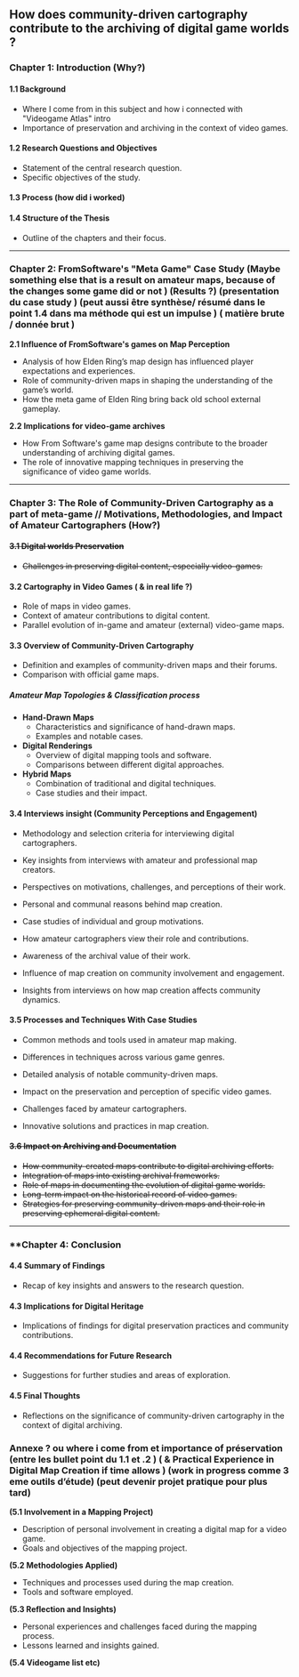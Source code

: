 
## **How does community-driven cartography contribute to the archiving of digital game worlds ?** 


### **Chapter 1: Introduction (Why?)** 

#### 1.1 Background

- Where I come from in this subject and how i connected with "Videogame Atlas" intro
- Importance of preservation and archiving in the context of video games.

#### 1.2 Research Questions and Objectives

- Statement of the central research question.
- Specific objectives of the study.

#### 1.3 Process (how did i worked)


#### 1.4 Structure of the Thesis

- Outline of the chapters and their focus.

---

### **Chapter 2: FromSoftware's "Meta Game" Case Study (Maybe something else that is a result on amateur maps, because of the changes some game did or not ) (Results ?) (presentation du case study ) (peut aussi être synthèse/ résumé dans le point 1.4 dans ma méthode qui est un impulse ) ( matière brute / donnée brut )**

**2.1 Influence of FromSoftware's games on Map Perception**

- Analysis of how Elden Ring’s map design has influenced player expectations and experiences.
- Role of community-driven maps in shaping the understanding of the game’s world.
- How the meta game of Elden Ring bring back old school external gameplay.

**2.2 Implications for video-game archives**

- How From Software's game map designs contribute to the broader understanding of archiving digital games.
- The role of innovative mapping techniques in preserving the significance of video game worlds.

---

### **Chapter 3: The Role of Community-Driven Cartography as a part of meta-game // Motivations, Methodologies, and Impact of Amateur Cartographers (How?)**

#### ~~3.1 Digital worlds Preservation~~

- ~~Challenges in preserving digital content, especially video-games.~~

#### 3.2 Cartography in Video Games ( & in real life ?)

- Role of maps in video games.
- Context of amateur contributions to digital content.
- Parallel evolution of in-game and amateur (external) video-game maps.

#### 3.3 Overview of Community-Driven Cartography

- Definition and examples of community-driven maps and their forums.
- Comparison with official game maps.
##### Amateur Map Topologies & Classification process

- **Hand-Drawn Maps**
    - Characteristics and significance of hand-drawn maps.
    - Examples and notable cases.
- **Digital Renderings**
    - Overview of digital mapping tools and software.
    - Comparisons between different digital approaches.
- **Hybrid Maps**
    - Combination of traditional and digital techniques.
    - Case studies and their impact.

#### 3.4 Interviews insight (Community Perceptions and Engagement)

- Methodology and selection criteria for interviewing digital cartographers.
- Key insights from interviews with amateur and professional map creators.
- Perspectives on motivations, challenges, and perceptions of their work.
- Personal and communal reasons behind map creation.
- Case studies of individual and group motivations.

- How amateur cartographers view their role and contributions.
- Awareness of the archival value of their work.
- Influence of map creation on community involvement and engagement.
- Insights from interviews on how map creation affects community dynamics.

#### 3.5 Processes and Techniques With Case Studies

- Common methods and tools used in amateur map making.
- Differences in techniques across various game genres.
- Detailed analysis of notable community-driven maps.
- Impact on the preservation and perception of specific video games.

- Challenges faced by amateur cartographers.
- Innovative solutions and practices in map creation.

#### ~~3.6 Impact on Archiving and Documentation~~

- ~~How community-created maps contribute to digital archiving efforts.~~
- ~~Integration of maps into existing archival frameworks.~~
- ~~Role of maps in documenting the evolution of digital game worlds.~~
- ~~Long-term impact on the historical record of video games.~~
- ~~Strategies for preserving community-driven maps and their role in preserving ephemeral digital content.~~


---

### **Chapter 4: Conclusion

#### 4.4 Summary of Findings

- Recap of key insights and answers to the research question.

#### 4.3 Implications for Digital Heritage

- Implications of findings for digital preservation practices and community contributions.

#### 4.4 Recommendations for Future Research

- Suggestions for further studies and areas of exploration.

#### 4.5 Final Thoughts

- Reflections on the significance of community-driven cartography in the context of digital archiving.


### **Annexe ? ou where i come from et importance of préservation (entre les bullet point du 1.1 et .2 ) ( & Practical Experience in Digital Map Creation if time allows ) (work in progress comme 3 eme outils d’étude) (peut devenir projet pratique pour plus tard)**

**(5.1 Involvement in a Mapping Project)**

- Description of personal involvement in creating a digital map for a video game.
- Goals and objectives of the mapping project.

**(5.2 Methodologies Applied)**

- Techniques and processes used during the map creation.
- Tools and software employed.

**(5.3 Reflection and Insights)**

- Personal experiences and challenges faced during the mapping process.
- Lessons learned and insights gained.

**(5.4 Videogame list etc)**